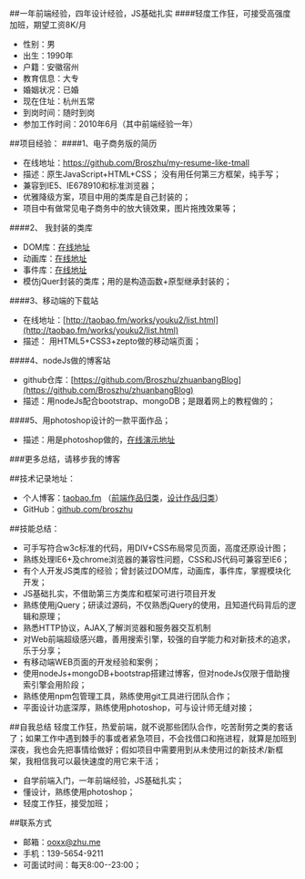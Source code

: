 ##一年前端经验，四年设计经验，JS基础扎实
####轻度工作狂，可接受高强度加班，期望工资8K/月


- 性别：男 
- 出生：1990年
- 户籍：安徽宿州
- 教育信息：大专
- 婚姻状况：已婚
- 现在住址：杭州五常
- 到岗时间：随时到岗
- 参加工作时间：2010年6月（其中前端经验一年）

##项目经验：
####1、电子商务版的简历
- 在线地址：[https://github.com/Broszhu/my-resume-like-tmall ](https://github.com/Broszhu/my-resume-like-tmall)
- 描述：原生JavaScript+HTML+CSS； 没有用任何第三方框架，纯手写；
- 兼容到IE5、IE678910和标准浏览器；
- 优雅降级方案，项目中用的类库是自己封装的；
- 项目中有做常见电子商务中的放大镜效果，图片拖拽效果等； 

####2、 我封装的类库
- DOM库：[在线地址](https://github.com/Broszhu/My-JavaScript-is-a-clover/tree/master/DOM/封装DOM库)
- 动画库：[在线地址](https://github.com/Broszhu/My-JavaScript-is-a-clover/tree/master/DOM/动画/封装动画库)
- 事件库：[在线地址](https://github.com/Broszhu/My-JavaScript-is-a-clover/tree/master/DOM/事件/封装的事件库)
- 模仿jQuer封装的类库；用的是构造函数+原型继承封装的；

####3、移动端的下载站
- 在线地址：[http://taobao.fm/works/youku2/list.html](http://taobao.fm/works/youku2/list.html)
- 描述：	用HTML5+CSS3+zepto做的移动端页面； 

####4、nodeJs做的博客站
- github仓库：[https://github.com/Broszhu/zhuanbangBlog](https://github.com/Broszhu/zhuanbangBlog)
- 描述：用nodeJs配合bootstrap、mongoDB；是跟着网上的教程做的； 

####5、用photoshop设计的一款平面作品；
- 描述：用是photoshop做的，[在线演示地址](http://taobao.fm/archives/1155)

###更多总结，请移步我的博客

##技术记录地址：
 - 个人博客：[taobao.fm](http://taobao.fm/)  （[前端作品归类](http://taobao.fm/前端demo)，[设计作品归类](http://taobao.fm/设计demo)）
 - GitHub：[github.com/broszhu](https://github.com/Broszhu)

##技能总结：

- 可手写符合w3c标准的代码，用DIV+CSS布局常见页面，高度还原设计图；
- 熟练处理IE6+及chrome浏览器的兼容性问题，CSS和JS代码可兼容至IE6；
- 有个人开发JS类库的经验；曾封装过DOM库，动画库，事件库，掌握模块化开发；
- JS基础扎实，不借助第三方类库和框架可进行项目开发
- 熟练使用jQuery；研读过源码，不仅熟悉jQuery的使用，且知道代码背后的逻辑和原理；
- 熟悉HTTP协议，AJAX,了解浏览器和服务器交互机制
- 对Web前端超级感兴趣，善用搜索引擎，较强的自学能力和对新技术的追求，乐于分享；
- 有移动端WEB页面的开发经验和案例；
- 使用nodeJs+mongoDB+bootstrap搭建过博客，但对nodeJs仅限于借助搜索引擎会用阶段；
- 熟练使用npm包管理工具，熟练使用git工具进行团队合作；
- 平面设计功底深厚，熟练使用photoshop，可与设计师无缝对接；

##自我总结
轻度工作狂，热爱前端，就不说那些团队合作，吃苦耐劳之类的套话了；如果工作中遇到棘手的事或者紧急项目，不会找借口和拖进程，就算是加班到深夜，我也会先把事情给做好；假如项目中需要用到从未使用过的新技术/新框架，我相信我可以最快速度的用它来干活；

- 自学前端入门，一年前端经验，JS基础扎实；
- 懂设计，熟练使用photoshop；
- 轻度工作狂，接受加班；

##联系方式
 - 邮箱：ooxx@zhu.me
 - 手机：139-5654-9211
 - 可面试时间：每天8:00--23:00；
